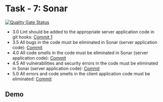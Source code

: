 
# Task - 7: Sonar

[![Quality Gate Status](https://sonarcloud.io/api/project_badges/measure?project=viashchuk_server-app&metric=alert_status)](https://sonarcloud.io/summary/new_code?id=viashchuk_server-app)

- 3.0 Lint should be added to the appropriate server application code in git hooks: [Commit 1](https://github.com/viashchuk/ebiznes/commit/a81cf52c7fd30cda06468aa123683a91fa7974a8)
- 3.5 All bugs in the code must be eliminated in Sonar (server application code): [Commit](https://github.com/viashchuk/ebiznes/commit/a5036e9301768b1f1ed73f6f24878424219a45ca)
- 4.0 All code smells in the code must be eliminated in Sonar (server application code): [Commit](https://github.com/viashchuk/ebiznes/commit/d61b2ad32835ea836c0284525750171000e76556)
- 4.5 All vulnerabilities and security errors in the code must be eliminated in Sonar (server application code): [Commit](https://github.com/viashchuk/ebiznes/commit/d61b2ad32835ea836c0284525750171000e76556)
- 5.0 All errors and code smells in the client application code must be eliminated: [Commit]()


## Demo


